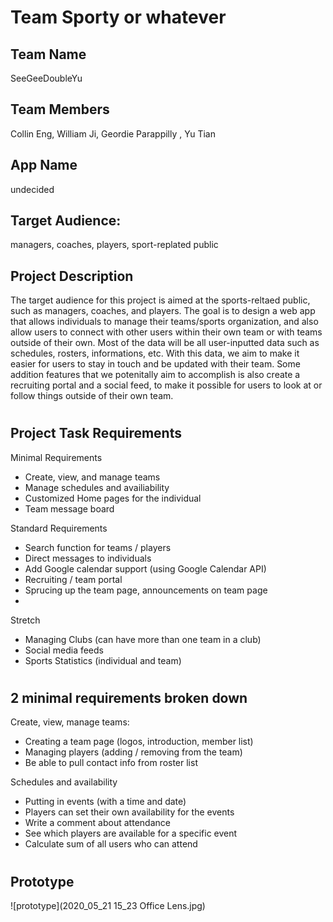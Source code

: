 # Team Sporty or whatever

## Team Name
SeeGeeDoubleYu

## Team Members
Collin Eng, William Ji, Geordie Parappilly , Yu Tian

## App Name
undecided


## Target Audience:
managers, coaches, players, sport-replated public


## Project Description
The target audience for this project is aimed at the sports-reltaed public, such as managers, coaches, and players. The goal is to design a web app that allows individuals to manage their teams/sports organization, and also allow users to connect with other users within their own team or with teams outside of their own. Most of the data will be all user-inputted data such as schedules, rosters, informations, etc. With this data, we aim to make it easier for users to stay in touch and be updated with their team. Some addition features that we potenitally aim to accomplish is also create a recruiting portal and a social feed, to make it possible for users to look at or follow things outside of their own team. 

#

## Project Task Requirements

Minimal Requirements

- Create, view, and manage teams
- Manage schedules and availiability
- Customized Home pages for the individual
- Team message board


Standard Requirements
- Search function for teams / players
- Direct messages to individuals
- Add Google calendar support (using Google Calendar API)
- Recruiting / team portal
- Sprucing up the team page, announcements on team page
- 

Stretch
- Managing Clubs (can have more than one team in a club)
- Social media feeds
- Sports Statistics (individual and team)

#

## 2 minimal requirements broken down

Create, view, manage teams:
- Creating a team page (logos, introduction, member list)
- Managing players (adding / removing from the team)
- Be able to pull contact info from roster list

Schedules and availability
- Putting in events (with a time and date)
- Players can set their own availability for the events
- Write a comment about attendance
- See which players are available for a specific event
- Calculate sum of all users who can attend

#

## Prototype 
![prototype](2020_05_21 15_23 Office Lens.jpg)
